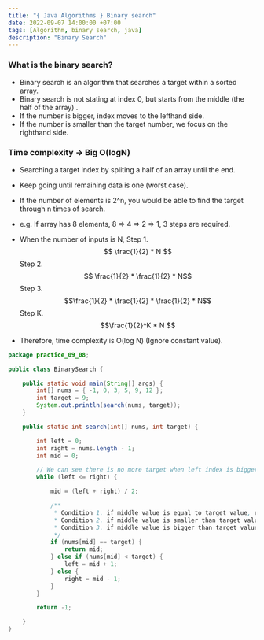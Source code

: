 ```yaml
---
title: "{ Java Algorithms } Binary search"
date: 2022-09-07 14:00:00 +07:00
tags: [Algorithm, binary search, java]
description: "Binary Search"
---
```


### What is the binary search?

- Binary search is an algorithm that searches a target within a sorted array. 
- Binary search is not stating at index 0, but starts from the middle (the half of the array) .
- If the number is bigger, index moves to the lefthand side.
- If the number is smaller than the target number, we focus on the righthand side.

### Time complexity &rarr; Big O(logN)

- Searching a target index by spliting a half of an array until the end.
- Keep going until remaining data is one (worst case).
- If the number of elements is 2^n,  you would be able to find the target through n times of search.
- e.g. If array has 8 elements, 8 => 4 => 2 => 1, 3 steps are required.
- When the number of inputs is N,
  Step 1. $$ \frac{1}{2} * N $$
  Step 2. 
  $$ \frac{1}{2} * \frac{1}{2} * N$$
  Step 3. $$\frac{1}{2} * \frac{1}{2} * \frac{1}{2} * N$$
  Step K. $$\frac{1}{2}^K * N $$

- Therefore, time complexity is O(log N) (Ignore constant value).


```java
package practice_09_08;

public class BinarySearch {

	public static void main(String[] args) {
		int[] nums = { -1, 0, 3, 5, 9, 12 };
		int target = 9;
		System.out.println(search(nums, target));
	}

	public static int search(int[] nums, int target) {

		int left = 0;
		int right = nums.length - 1;
		int mid = 0;

		// We can see there is no more target when left index is bigger than right index.
		while (left <= right) {

			mid = (left + right) / 2;

			/**
			 * Condition 1. if middle value is equal to target value, return the index
			 * Condition 2. if middle value is smaller than target value, focus on the left side
			 * Condition 3. if middle value is bigger than target value, focus on the right side
			 */
			if (nums[mid] == target) {
				return mid;
			} else if (nums[mid] < target) {
				left = mid + 1;
			} else {
				right = mid - 1;
			}
		}

		return -1;

	}
}

```